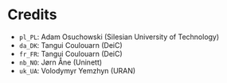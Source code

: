 # Credits

* `pl_PL`: Adam Osuchowski (Silesian University of Technology)
* `da_DK`: Tangui Coulouarn (DeiC)
* `fr_FR`: Tangui Coulouarn (DeiC)
* `nb_NO`: Jørn Åne (Uninett)
* `uk_UA`: Volodymyr Yemzhyn (URAN)
